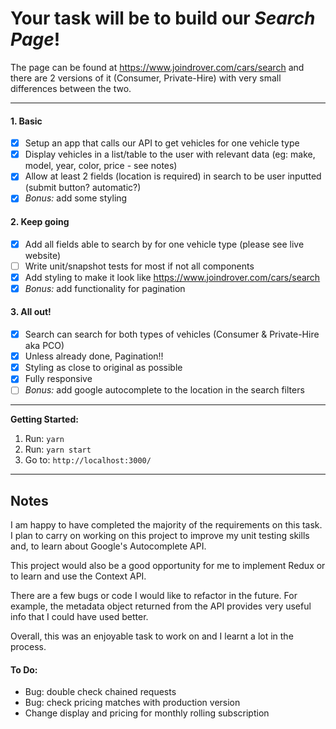 # Your task will be to build our *Search Page*!

The page can be found at https://www.joindrover.com/cars/search and there are 2 
versions of it (Consumer, Private-Hire) with very small differences between the 
two.

----
 
#### 1. Basic

- [x] Setup an app that calls our API to get vehicles for one vehicle type
- [x] Display vehicles in a list/table to the user with relevant data (eg: make, 
model, year, color, price - see notes)
- [x] Allow at least 2 fields (location is required) in search to be user inputted 
(submit button? automatic?)
- [x] *Bonus:* add some styling

#### 2. Keep going

- [x] Add all fields able to search by for one vehicle type (please see live website)
- [ ] Write unit/snapshot tests for most if not all components
- [x] Add styling to make it look like https://www.joindrover.com/cars/search
- [x] *Bonus:* add functionality for pagination

#### 3. All out!

- [x] Search can search for both types of vehicles (Consumer & Private-Hire aka PCO)
- [x] Unless already done, Pagination!!
- [x] Styling as close to original as possible
- [x] Fully responsive
- [ ] *Bonus:* add google autocomplete to the location in the search filters

---- 

**Getting Started:**
 1. Run: `yarn`
 2. Run: `yarn start`
 3. Go to: `http://localhost:3000/`

---- 

## Notes

I am happy to have completed the majority of the requirements on this task. I 
plan to carry on working on this project to improve my unit testing skills and,
to learn about Google's Autocomplete API. 

This project would also be a good opportunity for me to implement Redux or to 
learn and use the Context API. 

There are a few bugs or code I would like to refactor in the future. For example,
the metadata object returned from the API provides very useful info that I could
have used better.

Overall, this was an enjoyable task to work on and I learnt a lot in the process.

#### To Do:
- Bug: double check chained requests
- Bug: check pricing matches with production version
- Change display and pricing for monthly rolling subscription
